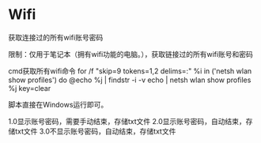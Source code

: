 # Wifi
获取连接过的所有wifi账号密码

限制：仅用于笔记本（拥有wifi功能的电脑。），获取链接过的所有wifi账号和密码


cmd获取所有wifi命令
for /f "skip=9 tokens=1,2 delims=:" %i in ('netsh wlan show profiles') do  @echo %j | findstr -i -v echo | netsh wlan show profiles %j key=clear


脚本直接在Windows运行即可。

1.0显示账号密码，需要手动结束，存储txt文件
2.0显示账号密码，自动结束，存储txt文件
3.0不显示账号密码，自动结束，存储txt文件



